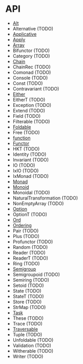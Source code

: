 # API

- [Alt](./Alt.md)
- Alternative (TODO)
- [Applicative](./Applicative.md)
- [Apply](./Apply.md)
- [Array](./Array.md)
- Bifunctor (TODO)
- Category (TODO)
- [Chain](./Chain.md)
- ChainRec (TODO)
- Comonad (TODO)
- Console (TODO)
- Const (TODO)
- Contravariant (TODO)
- [Either](./Either.md)
- EitherT (TODO)
- Exception (TODO)
- Extend (TODO)
- Field (TODO)
- Filterable (TODO)
- [Foldable](./Foldable.md)
- Free (TODO)
- [function](./function.md)
- [Functor](./Functor.md)
- HKT (TODO)
- Identity (TODO)
- Invariant (TODO)
- IO (TODO)
- IxIO (TODO)
- IxMonad (TODO)
- [Monad](./Monad.md)
- [Monoid](./Monoid.md)
- Monoidal (TODO)
- NaturalTransformation (TODO)
- NonEmptyArray (TODO)
- [Option](./Option.md)
- OptionT (TODO)
- [Ord](./Ord.md)
- [Ordering](./Ordering.md)
- Pair (TODO)
- Plus (TODO)
- Profunctor (TODO)
- Random (TODO)
- Reader (TODO)
- ReaderT (TODO)
- Ring (TODO)
- [Semigroup](./Semigroup.md)
- Semigroupoid (TODO)
- Semiring (TODO)
- Setoid (TODO)
- State (TODO)
- StateT (TODO)
- Store (TODO)
- StrMap (TODO)
- [Task](./Task.md)
- These (TODO)
- Trace (TODO)
- [Traversable](./Traversable.md)
- Tuple (TODO)
- Unfoldable (TODO)
- Validation (TODO)
- Witherable (TODO)
- Writer (TODO)